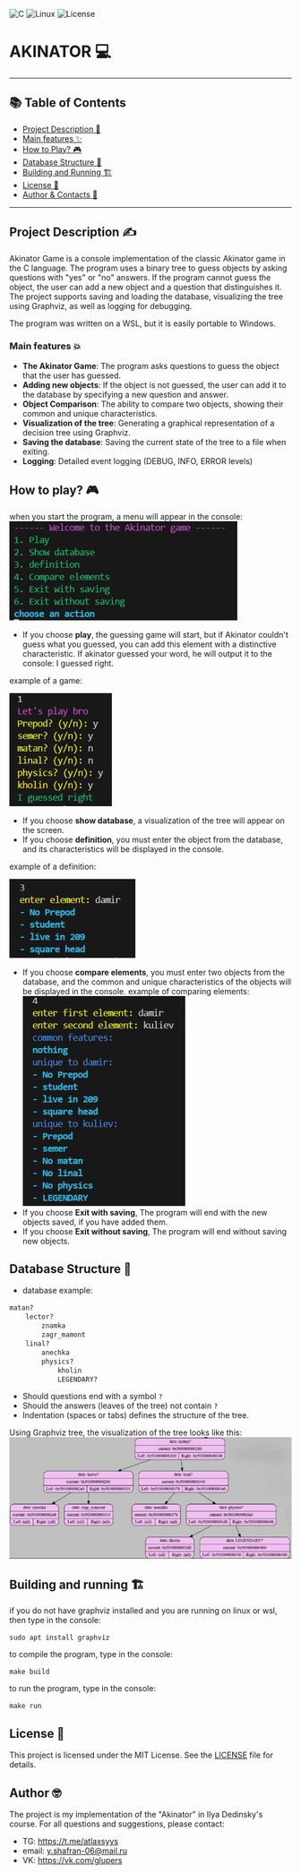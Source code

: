 ![C](https://img.shields.io/badge/C-blue)
![Linux](https://img.shields.io/badge/🐧%20Linux-yellow)
![License](https://img.shields.io/badge/License-MIT-green)
# AKINATOR :computer:

---

## 📚 Table of Contents
- [Project Description 📝](#project-description-writing_hand)
- [Main features ✨](#main-features-boom)
- [How to Play? 🎮](#how-to-play-video_game)
- [Database Structure 🌳](#database-structure-deciduous_tree)
- [Building and Running 🏗️](#building-and-running-building_construction)
- [License 📄](#license-page_facing_up)
- [Author & Contacts 👤](#author-nerd_face)

---

## Project Description :writing_hand:
Akinator Game is a console implementation of the classic Akinator game in the C language. The program uses a binary tree to guess objects by asking questions with "yes" or "no" answers. If the program cannot guess the object, the user can add a new object and a question that distinguishes it. The project supports saving and loading the database, visualizing the tree using Graphviz, as well as logging for debugging.

The program was written on a WSL, but it is easily portable to Windows.

### Main features :boom:
- **The Akinator Game**: The program asks questions to guess the object that the user has guessed.
- **Adding new objects**: If the object is not guessed, the user can add it to the database by specifying a new question and answer.
- **Object Comparison**: The ability to compare two objects, showing their common and unique characteristics.
- **Visualization of the tree**: Generating a graphical representation of a decision tree using Graphviz.
- **Saving the database**: Saving the current state of the tree to a file when exiting.
- **Logging**: Detailed event logging (DEBUG, INFO, ERROR levels)

## How to play? :video_game:
when you start the program, a menu will appear in the console:
![example](resources/images/image_for_readme/menu.png)
- If you choose **play**, the guessing game will start, but if Akinator couldn't guess what you guessed, you can add this element with a distinctive characteristic. If akinator guessed your word, he will output it to the console: I guessed right.

example of a game:

![example game](resources/images/image_for_readme/play.png)

- If you choose **show database**, a visualization of the tree will appear on the screen.
- If you choose **definition**, you must enter the object from the database, and its characteristics will be displayed in the console.

example of a definition:

![example definition](resources/images/image_for_readme/definiton.png)

- If you choose **compare elements**, you must enter two objects from the database, and the common and unique characteristics of the objects will be displayed in the console.
example of comparing elements:
![example comparing_nodes](resources/images/image_for_readme/comparing_nodes.png)
- If you choose **Exit with saving**, The program will end with the new objects saved, if you have added them.
- If you choose **Exit without saving**, The program will end without saving new objects.

## Database Structure :deciduous_tree:
- database example:
```
matan?
    lector?
        znamka
        zagr_mamont
    linal?
        anechka
        physics?
            kholin
            LEGENDARY?
```
- Should questions end with a symbol `?`
- Should the answers (leaves of the tree) not contain `?`
- Indentation (spaces or tabs) defines the structure of the tree.

Using Graphviz tree, the visualization of the tree looks like this:
![example](resources/images/image_for_readme/for_readme.png)

## Building and running :building_construction:
if you do not have graphviz installed and you are running on linux or wsl, then type in the console:
```
sudo apt install graphviz
```
to compile the program, type in the console:
```
make build
```
to run the program, type in the console:
```
make run
```

## License :page_facing_up:

This project is licensed under the MIT License. See the [LICENSE](LICENSE) file for details.

## Author :nerd_face:
The project is my implementation of the "Akinator" in Ilya Dedinsky's course.
For all questions and suggestions, please contact:
- TG: https://t.me/atlaxsyys
-  email: y.shafran-06@mail.ru
- VK: https://vk.com/glupers

